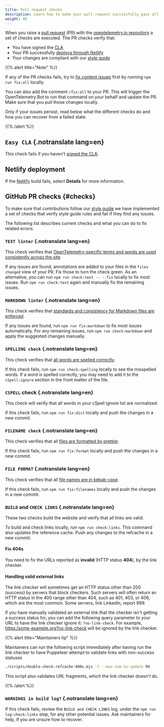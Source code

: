 ```yaml
---
title: Pull request checks
description: Learn how to make your pull request successfully pass all checks
weight: 40
---
```


When you raise a
[pull request](https://docs.github.com/en/get-started/learning-about-github/github-glossary#pull-request)
(PR) with the
[opentelemetry.io repository](https://github.com/open-telemetry/opentelemetry.io)
a set of checks are executed. The PR checks verify that:

- You have signed the [CLA](#easy-cla)
- Your PR successfully [deploys through Netlify](#netlify-deployment)
- Your changes are compliant with our [style guide](#checks)

{{% alert title="Note" %}}

If any of the PR checks fails, try to
[fix content issues](../pull-requests/#fix-issues) first by running
`npm run fix:all` locally.

You can also add the comment `/fix:all` to your PR. This will trigger the
OpenTelemetry Bot to run that command on your behalf and update the PR. Make
sure that you pull those changes locally.

Only if your issues persist, read below what the different checks do and how you
can recover from a failed state.

{{% /alert %}}

## `Easy CLA` {.notranslate lang=en}

This check fails if you haven't [signed the CLA](../prerequisites/#cla).

## Netlify deployment

If the [Netlify](https://www.netlify.com/) build fails, select **Details** for
more information.

## GitHub PR checks {#checks}

To make sure that contributions follow our [style guide](../style-guide/) we
have implemented a set of checks that verify style guide rules and fail if they
find any issues.

The following list describes current checks and what you can do to fix related
errors:

### `TEXT linter` {.notranslate lang=en}

This check verifies that
[OpenTelemetry-specific terms and words are used consistently across the site](../style-guide/#opentelemetryio-word-list).

If any issues are found, annotations are added to your files in the
`files changed` view of your PR. Fix those to turn the check green. As an
alternative, you can run `npm run check:text -- --fix` locally to fix most
issues. Run `npm run check:text` again and manually fix the remaining issues.

### `MARKDOWN linter` {.notranslate lang=en}

This check verifies that
[standards and consistency for Markdown files are enforced](../style-guide/#markdown-standards).

If any issues are found, run `npm run fix:markdown` to fix most issues
automatically. For any remaining issues, run `npm run check:markdown` and apply
the suggested changes manually.

### `SPELLING check` {.notranslate lang=en}

This check verifies that
[all words are spelled correctly](../style-guide/#spell-checking).

If this check fails, run `npm run check:spelling` locally to see the misspelled
words. If a word is spelled correctly, you may need to add it to the
`cSpell:ignore` section in the front matter of the file.

### `CSPELL` check {.notranslate lang=en}

This check will verify that all words in your cSpell ignore list are normalized.

If this check fails, run `npm run fix:dict` locally and push the changes in a
new commit.

### `FILENAME check` {.notranslate lang=en}

This check verifies that all
[files are formatted by prettier](../style-guide/#file-format).

If this check fails, run `npm run fix:format` locally and push the changes in a
new commit.

### `FILE FORMAT` {.notranslate lang=en}

This check verifies that all
[file names are in kebab-case](../style-guide/#file-names).

If this check fails, run `npm run fix:filenames` locally and push the changes in
a new commit.

### `BUILD` and `CHECK LINKS` {.notranslate lang=en}

These two checks build the website and verify that all links are valid.

To build and check links locally, run `npm run check:links`. This command also
updates the reference cache. Push any changes to the refcache in a new commit.

#### Fix 404s

You need to fix the URLs reported as **invalid** (HTTP status **404**), by the
link checker.

#### Handling valid external links

The link checker will sometimes get an HTTP status other than 200 (success) by
servers that block checkers. Such servers will often return an HTTP status in
the 400 range other than 404, such as 401, 403, or 406, which are the most
common. Some servers, link LinkedIn, report 999.

If you have manually validated an external link that the checker isn't getting a
success status for, you can add the following query parameter to your URL to
have the link checker ignore it: `?no-link-check`. For example,
<https:/some-example.org?no-link-check> will be ignored by the link checker.

{{% alert title="Maintainers tip" %}}

Maintainers can run the following script immediately after having run the link
checker to have Puppeteer attempt to validate links with non-success statuses

```sh
./scripts/double-check-refcache-400s.mjs -f --max-num-to-update 99
```

This script also validates URL fragments, which the link checker doesn't do.

{{% /alert %}}

### `WARNINGS in build log?` {.notranslate lang=en}

If this check fails, review the `BUILD and CHECK LINKS` log, under the
`npm run log:check:links` step, for any other potential issues. Ask maintainers
for help, if you are unsure how to recover.
